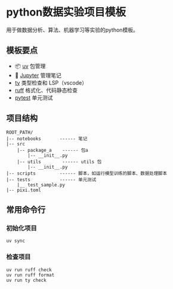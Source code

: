 # python数据实验项目模板

用于做数据分析、算法、机器学习等实验的python模板。

## 模板要点

- 📦 [uv](https://docs.astral.sh/uv/) 包管理
- 📓 [Jupyter](https://jupyter.org/) 管理笔记
- [ty](https://docs.astral.sh/ty/) 类型检查和 LSP（vscode）
- [ruff](https://docs.astral.sh/ruff/) 格式化、代码静态检查
- [pytest](https://docs.pytest.org/en/stable/) 单元测试

## 项目结构

```text
ROOT_PATH/
|-- notebooks       ------ 笔记
|-- src
    |-- package_a    ------ 包a
        |-- __init__.py
    |-- utils        ------ utils 包
        |-- __init__.py
|-- scripts         ------ 脚本，如运行模型训练的脚本、数据处理脚本
|-- tests           ------ 单元测试
    |__ test_sample.py
|-- pixi.toml
```

## 常用命令行

### 初始化项目

```shell
uv sync
```

### 检查项目

```shell
uv run ruff check
uv run ruff format
uv run ty check
```
